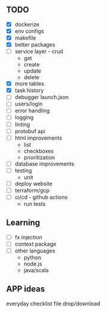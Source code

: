 
## TODO
- [x] dockerize
- [x] env configs
- [x] makefile
- [x] better packages
- [ ] service layer - crud
    - get
    - create
    - update
    - delete
- [x] more tables
- [x] task history
- [ ] debugger launch.json
- [ ] users/login
- [ ] error handling
- [ ] logging
- [ ] linting
- [ ] protobuf api
- [ ] html improvements
    - list
    - checkboxes
    - prioritization
- [ ] database improvements
- [ ] testing
    - unit
- [ ] deploy website
- [ ] terraform/gcp
- [ ] ci/cd - github actions
    - run tests

## Learning
- [ ] fx injection
- [ ] context package
- [ ] other languages
    - python
    - node.js
    - java/scala

## APP ideas
everyday checklist
file drop/download

